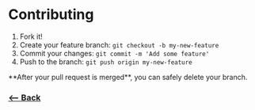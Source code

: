 # Contributing

1.  Fork it!
2.  Create your feature branch: `git checkout -b my-new-feature`
3.  Commit your changes: `git commit -m 'Add some feature'`
4.  Push to the branch: `git push origin my-new-feature`



\*\*After your pull request is merged\*\*, you can safely delete your branch.

### [<-- Back](https://github.com/lucasrodeghiero/Udemy)